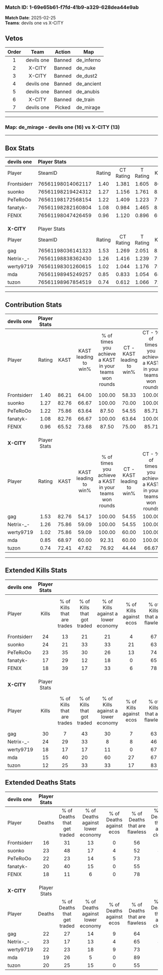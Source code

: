 ### Match ID: 1-69e65b61-f7fd-41b9-a329-628dea44e9ab  
**Match Date**: 2025-02-25  
**Teams**: devils one vs X-CITY  

## Vetos  

| Order | Team | Action | Map |
| :---: | :--: | :----: | --- |
| 1 | devils one | Banned | de_inferno |
| 2 | X-CITY | Banned | de_nuke |
| 3 | X-CITY | Banned | de_dust2 |
| 4 | devils one | Banned | de_ancient |
| 5 | devils one | Banned | de_anubis |
| 6 | X-CITY | Banned | de_train |
| 7 | devils one | Picked | de_mirage |

---  

### **Map**: de_mirage - devils one (16) vs X-CITY (13)  
---  

## Box Stats  

| **devils one** | Player Stats      |        |           |          |       |       |       |         |        |      |     |
| :- | :- | :-: | :-: | :-: | :-: | :-: | :-: | :-: | :-: | :-: | :-: |
| Player         | SteamID           | Rating | CT Rating | T Rating | KAST  |  ADR  | Kills | Assists | Deaths | K/D  | HS% |
| Frontsiderr    | 76561198014062117 |  1.40  |   1.381   |  1.605   | 86.21 | 83.4  |  24   |    7    |   16   | 1.50 | 62  |
| suonko         | 76561198219424312 |  1.27  |   1.156   |  1.761   | 82.76 | 85.4  |  24   |   10    |   23   | 1.04 | 54  |
| PeTeRoOo       | 76561198172568154 |  1.22  |   1.409   |  1.223   | 75.86 | 91.8  |  23   |    9    |   22   | 1.05 | 39  |
| fanatyk-       | 76561198282160804 |  1.08  |   0.984   |  1.465   | 82.76 | 73.5  |  17   |   11    |   20   | 0.85 | 47  |
| FENIX          | 76561198047426459 |  0.96  |   1.120   |  0.896   | 65.52 | 61.5  |  18   |    6    |   18   | 1.00 | 16  |
|                |                   |        |           |          |       |       |       |         |        |      |     |
|                |                   |        |           |          |       |       |       |         |        |      |     |
|                |                   |        |           |          |       |       |       |         |        |      |     |
| **X-CITY**     | Player Stats      |        |           |          |       |       |       |         |        |      |     |
| Player         | SteamID           | Rating | CT Rating | T Rating | KAST  |  ADR  | Kills | Assists | Deaths | K/D  | HS% |
| gag            | 76561198036141323 |  1.53  |   1.269   |  2.051   | 82.76 | 109.2 |  30   |    8    |   22   | 1.36 | 63  |
| Netrix-_-      | 76561198838362430 |  1.26  |   1.416   |  1.239   | 75.86 | 100.2 |  24   |    8    |   23   | 1.04 | 70  |
| werty9719      | 76561198301260615 |  1.02  |   1.044   |  1.176   | 75.86 | 74.2  |  18   |    9    |   22   | 0.82 | 33  |
| mda            | 76561198945249257 |  0.85  |   0.833   |  1.054   | 68.97 | 53.5  |  15   |    4    |   19   | 0.79 | 73  |
| tuzon          | 76561198967854519 |  0.74  |   0.612   |  1.066   | 72.41 | 45.5  |  12   |    4    |   20   | 0.60 | 16  |
---  

## Contribution Stats  

| **devils one** | Player Stats |       |                      |                                                        |                           |                                                             |                          |                                                            |
| :- | :-: | :-: | :-: | :-: | :-: | :-: | :-: | :-: |
| Player         |    Rating    | KAST  | KAST leading to win% | % of times you achieve a KAST in your teams won rounds | CT - KAST leading to win% | CT - % of times you achieve a KAST in your teams won rounds | T - KAST leading to win% | T - % of times you achieve a KAST in your teams won rounds |
| Frontsiderr    |     1.40     | 86.21 |        64.00         |                         100.00                         |           58.33           |                           100.00                            |          69.23           |                           100.00                           |
| suonko         |     1.27     | 82.76 |        66.67         |                         100.00                         |           70.00           |                           100.00                            |          64.29           |                           100.00                           |
| PeTeRoOo       |     1.22     | 75.86 |        63.64         |                         87.50                          |           54.55           |                            85.71                            |          72.73           |                           88.89                            |
| fanatyk-       |     1.08     | 82.76 |        66.67         |                         100.00                         |           63.64           |                           100.00                            |          69.23           |                           100.00                           |
| FENIX          |     0.96     | 65.52 |        73.68         |                         87.50                          |           75.00           |                            85.71                            |          72.73           |                           88.89                            |
|                |              |       |                      |                                                        |                           |                                                             |                          |                                                            |
|                |              |       |                      |                                                        |                           |                                                             |                          |                                                            |
|                |              |       |                      |                                                        |                           |                                                             |                          |                                                            |
| **X-CITY**     | Player Stats |       |                      |                                                        |                           |                                                             |                          |                                                            |
| Player         |    Rating    | KAST  | KAST leading to win% | % of times you achieve a KAST in your teams won rounds | CT - KAST leading to win% | CT - % of times you achieve a KAST in your teams won rounds | T - KAST leading to win% | T - % of times you achieve a KAST in your teams won rounds |
| gag            |     1.53     | 82.76 |        54.17         |                         100.00                         |           54.55           |                           100.00                            |          53.85           |                           100.00                           |
| Netrix-_-      |     1.26     | 75.86 |        59.09         |                         100.00                         |           54.55           |                           100.00                            |          63.64           |                           100.00                           |
| werty9719      |     1.02     | 75.86 |        59.09         |                         100.00                         |           60.00           |                           100.00                            |          58.33           |                           100.00                           |
| mda            |     0.85     | 68.97 |        60.00         |                         92.31                          |           60.00           |                           100.00                            |          60.00           |                           85.71                            |
| tuzon          |     0.74     | 72.41 |        47.62         |                         76.92                          |           44.44           |                            66.67                            |          50.00           |                           85.71                            |
---  

## Extended Kills Stats  

| **devils one** | Player Stats |                            |                            |                                    |                         |                              |                                 |                                       |                    |           |
| :- | :-: | :-: | :-: | :-: | :-: | :-: | :-: | :-: | :-: | :-: |
| Player         |    Kills     | % of Kills that are trades | % of Kills that got traded | % of Kills against a lower economy | % of Kills against ecos | % of Kills that are flawless | % of Kills that are close duels | % of Kills that are assisted by flash | Pistol Round Kills | AWP Kills |
| Frontsiderr    |      24      |             13             |             21             |                 21                 |            4            |              67              |                4                |                   4                   |         0          |     0     |
| suonko         |      24      |             21             |             33             |                 33                 |           21            |              63              |                8                |                   8                   |         0          |     1     |
| PeTeRoOo       |      23      |             35             |             30             |                 26                 |           13            |              74              |                4                |                   4                   |         0          |     1     |
| fanatyk-       |      17      |             29             |             12             |                 18                 |            0            |              65              |                0                |                   0                   |         0          |     5     |
| FENIX          |      18      |             39             |             17             |                 33                 |            6            |              78              |                0                |                   0                   |         10         |     0     |
|                |              |                            |                            |                                    |                         |                              |                                 |                                       |                    |           |
|                |              |                            |                            |                                    |                         |                              |                                 |                                       |                    |           |
|                |              |                            |                            |                                    |                         |                              |                                 |                                       |                    |           |
| **X-CITY**     | Player Stats |                            |                            |                                    |                         |                              |                                 |                                       |                    |           |
| Player         |    Kills     | % of Kills that are trades | % of Kills that got traded | % of Kills against a lower economy | % of Kills against ecos | % of Kills that are flawless | % of Kills that are close duels | % of Kills that are assisted by flash | Pistol Round Kills | AWP Kills |
| gag            |      30      |             7              |             43             |                 30                 |            7            |              63              |                3                |                   3                   |         0          |     2     |
| Netrix-_-      |      24      |             29             |             33             |                 8                  |            8            |              46              |               13                |                   8                   |         2          |     4     |
| werty9719      |      18      |             17             |             17             |                 11                 |            0            |              67              |                0                |                  17                   |         6          |     1     |
| mda            |      15      |             40             |             20             |                 60                 |           27            |              67              |                7                |                  13                   |         0          |     0     |
| tuzon          |      12      |             25             |             33             |                 33                 |           17            |              83              |                8                |                   0                   |         0          |     2     |
## Extended Deaths Stats  

| **devils one** | Player Stats |                             |                                   |                          |                               |                            |                           |               |
| :- | :-: | :-: | :-: | :-: | :-: | :-: | :-: | :-: |
| Player         |    Deaths    | % of Deaths that get traded | % of Deaths against lower economy | % of Deaths against ecos | % of Deaths that are flawless | % of Deaths that are close | % of Deaths while blinded | Deaths to AWP |
| Frontsiderr    |      16      |             31              |                13                 |            0             |              56               |             6              |            19             |       1       |
| suonko         |      23      |             48              |                17                 |            4             |              52               |             4              |             4             |       0       |
| PeTeRoOo       |      22      |             23              |                14                 |            5             |              73               |             9              |             9             |       1       |
| fanatyk-       |      20      |             40              |                15                 |            0             |              55               |             5              |            10             |       4       |
| FENIX          |      18      |             11              |                 6                 |            0             |              78               |             6              |             0             |       2       |
|                |              |                             |                                   |                          |                               |                            |                           |               |
|                |              |                             |                                   |                          |                               |                            |                           |               |
|                |              |                             |                                   |                          |                               |                            |                           |               |
| **X-CITY**     | Player Stats |                             |                                   |                          |                               |                            |                           |               |
| Player         |    Deaths    | % of Deaths that get traded | % of Deaths against lower economy | % of Deaths against ecos | % of Deaths that are flawless | % of Deaths that are close | % of Deaths while blinded | Deaths to AWP |
| gag            |      22      |             27              |                14                 |            9             |              64               |             5              |             5             |       1       |
| Netrix-_-      |      23      |             17              |                13                 |            4             |              65               |             4              |             4             |       2       |
| werty9719      |      22      |             23              |                18                 |            9             |              73               |             5              |             0             |       3       |
| mda            |      19      |             26              |                 5                 |            0             |              89               |             5              |             5             |       2       |
| tuzon          |      20      |             25              |                15                 |            0             |              55               |             0              |             5             |       2       |
